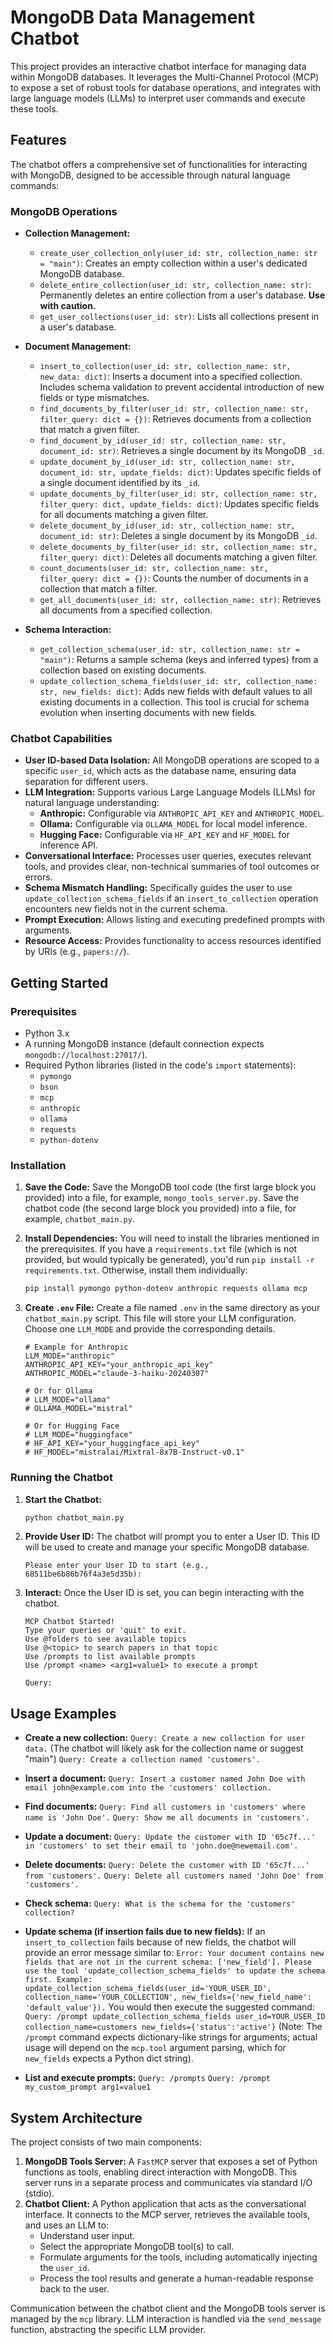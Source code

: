 # MongoDB Data Management Chatbot

This project provides an interactive chatbot interface for managing data within MongoDB databases. It leverages the Multi-Channel Protocol (MCP) to expose a set of robust tools for database operations, and integrates with large language models (LLMs) to interpret user commands and execute these tools.

## Features

The chatbot offers a comprehensive set of functionalities for interacting with MongoDB, designed to be accessible through natural language commands:

### MongoDB Operations

* **Collection Management:**
    * `create_user_collection_only(user_id: str, collection_name: str = "main")`: Creates an empty collection within a user's dedicated MongoDB database.
    * `delete_entire_collection(user_id: str, collection_name: str)`: Permanently deletes an entire collection from a user's database. **Use with caution.**
    * `get_user_collections(user_id: str)`: Lists all collections present in a user's database.

* **Document Management:**
    * `insert_to_collection(user_id: str, collection_name: str, new_data: dict)`: Inserts a document into a specified collection. Includes schema validation to prevent accidental introduction of new fields or type mismatches.
    * `find_documents_by_filter(user_id: str, collection_name: str, filter_query: dict = {})`: Retrieves documents from a collection that match a given filter.
    * `find_document_by_id(user_id: str, collection_name: str, document_id: str)`: Retrieves a single document by its MongoDB `_id`.
    * `update_document_by_id(user_id: str, collection_name: str, document_id: str, update_fields: dict)`: Updates specific fields of a single document identified by its `_id`.
    * `update_documents_by_filter(user_id: str, collection_name: str, filter_query: dict, update_fields: dict)`: Updates specific fields for all documents matching a given filter.
    * `delete_document_by_id(user_id: str, collection_name: str, document_id: str)`: Deletes a single document by its MongoDB `_id`.
    * `delete_documents_by_filter(user_id: str, collection_name: str, filter_query: dict)`: Deletes all documents matching a given filter.
    * `count_documents(user_id: str, collection_name: str, filter_query: dict = {})`: Counts the number of documents in a collection that match a filter.
    * `get_all_documents(user_id: str, collection_name: str)`: Retrieves all documents from a specified collection.

* **Schema Interaction:**
    * `get_collection_schema(user_id: str, collection_name: str = "main")`: Returns a sample schema (keys and inferred types) from a collection based on existing documents.
    * `update_collection_schema_fields(user_id: str, collection_name: str, new_fields: dict)`: Adds new fields with default values to all existing documents in a collection. This tool is crucial for schema evolution when inserting documents with new fields.

### Chatbot Capabilities

* **User ID-based Data Isolation:** All MongoDB operations are scoped to a specific `user_id`, which acts as the database name, ensuring data separation for different users.
* **LLM Integration:** Supports various Large Language Models (LLMs) for natural language understanding:
    * **Anthropic:** Configurable via `ANTHROPIC_API_KEY` and `ANTHROPIC_MODEL`.
    * **Ollama:** Configurable via `OLLAMA_MODEL` for local model inference.
    * **Hugging Face:** Configurable via `HF_API_KEY` and `HF_MODEL` for inference API.
* **Conversational Interface:** Processes user queries, executes relevant tools, and provides clear, non-technical summaries of tool outcomes or errors.
* **Schema Mismatch Handling:** Specifically guides the user to use `update_collection_schema_fields` if an `insert_to_collection` operation encounters new fields not in the current schema.
* **Prompt Execution:** Allows listing and executing predefined prompts with arguments.
* **Resource Access:** Provides functionality to access resources identified by URIs (e.g., `papers://`).

## Getting Started

### Prerequisites

* Python 3.x
* A running MongoDB instance (default connection expects `mongodb://localhost:27017/`).
* Required Python libraries (listed in the code's `import` statements):
    * `pymongo`
    * `bson`
    * `mcp`
    * `anthropic`
    * `ollama`
    * `requests`
    * `python-dotenv`

### Installation

1.  **Save the Code:**
    Save the MongoDB tool code (the first large block you provided) into a file, for example, `mongo_tools_server.py`.
    Save the chatbot code (the second large block you provided) into a file, for example, `chatbot_main.py`.

2.  **Install Dependencies:**
    You will need to install the libraries mentioned in the prerequisites. If you have a `requirements.txt` file (which is not provided, but would typically be generated), you'd run `pip install -r requirements.txt`. Otherwise, install them individually:

    ```bash
    pip install pymongo python-dotenv anthropic requests ollama mcp
    ```

3.  **Create `.env` File:**
    Create a file named `.env` in the same directory as your `chatbot_main.py` script. This file will store your LLM configuration. Choose one `LLM_MODE` and provide the corresponding details.

    ```env
    # Example for Anthropic
    LLM_MODE="anthropic"
    ANTHROPIC_API_KEY="your_anthropic_api_key"
    ANTHROPIC_MODEL="claude-3-haiku-20240307"

    # Or for Ollama
    # LLM_MODE="ollama"
    # OLLAMA_MODEL="mistral"

    # Or for Hugging Face
    # LLM_MODE="huggingface"
    # HF_API_KEY="your_huggingface_api_key"
    # HF_MODEL="mistralai/Mixtral-8x7B-Instruct-v0.1"
    ```


### Running the Chatbot

1.  **Start the Chatbot:**

    ```bash
    python chatbot_main.py
    ```

2.  **Provide User ID:**
    The chatbot will prompt you to enter a User ID. This ID will be used to create and manage your specific MongoDB database.

    ```
    Please enter your User ID to start (e.g., 68511be6b86b76f4a3e5d35b):
    ```

3.  **Interact:**
    Once the User ID is set, you can begin interacting with the chatbot.

    ```
    MCP Chatbot Started!
    Type your queries or 'quit' to exit.
    Use @folders to see available topics
    Use @<topic> to search papers in that topic
    Use /prompts to list available prompts
    Use /prompt <name> <arg1=value1> to execute a prompt

    Query:
    ```

## Usage Examples

* **Create a new collection:**
    `Query: Create a new collection for user data.` (The chatbot will likely ask for the collection name or suggest "main")
    `Query: Create a collection named 'customers'.`

* **Insert a document:**
    `Query: Insert a customer named John Doe with email john@example.com into the 'customers' collection.`

* **Find documents:**
    `Query: Find all customers in 'customers' where name is 'John Doe'.`
    `Query: Show me all documents in 'customers'.`

* **Update a document:**
    `Query: Update the customer with ID '65c7f...' in 'customers' to set their email to 'john.doe@newemail.com'.`

* **Delete documents:**
    `Query: Delete the customer with ID '65c7f...' from 'customers'.`
    `Query: Delete all customers named 'John Doe' from 'customers'.`

* **Check schema:**
    `Query: What is the schema for the 'customers' collection?`

* **Update schema (if insertion fails due to new fields):**
    If an `insert_to_collection` fails because of new fields, the chatbot will provide an error message similar to:
    `Error: Your document contains new fields that are not in the current schema: ['new_field']. Please use the tool 'update_collection_schema_fields' to update the schema first. Example: update_collection_schema_fields(user_id='YOUR_USER_ID', collection_name='YOUR_COLLECTION', new_fields={'new_field_name': 'default_value'}).`
    You would then execute the suggested command:
    `Query: /prompt update_collection_schema_fields user_id=YOUR_USER_ID collection_name=customers new_fields={'status':'active'}` (Note: The `/prompt` command expects dictionary-like strings for arguments; actual usage will depend on the `mcp.tool` argument parsing, which for `new_fields` expects a Python dict string).

* **List and execute prompts:**
    `Query: /prompts`
    `Query: /prompt my_custom_prompt arg1=value1`

## System Architecture

The project consists of two main components:

1.  **MongoDB Tools Server:** A `FastMCP` server that exposes a set of Python functions as tools, enabling direct interaction with MongoDB. This server runs in a separate process and communicates via standard I/O (stdio).
2.  **Chatbot Client:** A Python application that acts as the conversational interface. It connects to the MCP server, retrieves the available tools, and uses an LLM to:
    * Understand user input.
    * Select the appropriate MongoDB tool(s) to call.
    * Formulate arguments for the tools, including automatically injecting the `user_id`.
    * Process the tool results and generate a human-readable response back to the user.

Communication between the chatbot client and the MongoDB tools server is managed by the `mcp` library. LLM interaction is handled via the `send_message` function, abstracting the specific LLM provider.